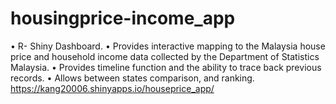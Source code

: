 # housingprice-income_app
•	R- Shiny Dashboard.
•	Provides interactive mapping to the Malaysia house price and household income data collected by the Department of Statistics Malaysia.
•	Provides timeline function and the ability to trace back previous records.
•	Allows between states comparison, and ranking.
https://kang20006.shinyapps.io/houseprice_app/
